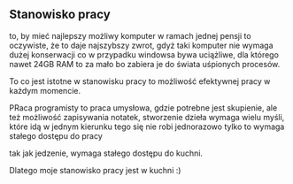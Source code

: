 ## Stanowisko pracy

to, by mieć najlepszy możliwy komputer w ramach jednej pensji to oczywiste,
że to daje najszybszy zwrot, gdyż taki komputer nie wymaga dużej konserwacji
co w przypadku windowsa bywa uciążliwe, dla którego nawet 24GB RAM to za mało
bo zabiera je do świata uśpionych procesów.

To co jest istotne w stanowisku pracy to możliwość efektywnej pracy w każdym momencie.

PRaca programisty to praca umysłowa, gdzie potrebne jest skupienie, ale też możliwość zapisywania
notatek, stworzenie dzieła wymaga wielu myśli, które idą w jednym kierunku
tego się nie robi jednorazowo tylko to wymaga stałego dostępu do pracy

tak jak jedzenie, wymaga stałego dostępu do kuchni.

Dlatego moje stanowisko pracy jest w kuchni :)



